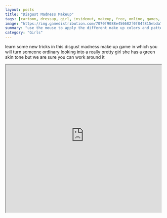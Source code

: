 ```yaml
---
layout: posts
title: "Disgust Madness Makeup"
tags: [cartoon, dressup, girl, insideout, makeup, free, online, games, oyna, game, free, games, play, play, games]
image: "https://img.gamedistribution.com/7070f9088e456682f0f84f815ebda761.jpg"
summary: "use the mouse to apply the different make up colors and patterns  free online games oyna game free games play play games"
category: "Girls"
---
```


learn some new tricks in this disgust madness make up game in which you will turn someone ordinary looking into a really pretty girl she has a green skin tone but we are sure you can work around it

<iframe width="100%" height="480px;" src="https://flash.gamedistribution.com?game=7070f9088e456682f0f84f815ebda761"></iframe>